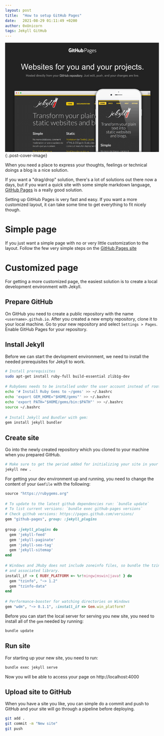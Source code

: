 ```yaml
---
layout: post
title:  "How to setup GitHub Pages"
date:   2021-08-29 01:11:49 +0200
author: 0xUnicorn
tags: Jekyll GitHub
---
```


![GitHub Pages](../assets/img/github-pages.png){:.post-cover-image}

When you need a place to express your thoughts, feelings or technical doings a blog is a nice solution.

If you want a "drag/drop" solution, there's a lot of solutions out there now a days, but if you want a quick site with some simple markdown language, [GitHub Pages](https://pages.github.com) is a really good solution.

Setting up GitHub Pages is very fast and easy. If you want a more customized layout, it can take some time to get everything to fit nicely though.

# Simple page

If you just want a simple page with no or very little customization to the layout. Follow the few very simple steps on the [GitHub Pages site](https://pages.github.com)

# Customized page

For getting a more customized page, the easiest solution is to create a local development environment with Jekyll. 

## Prepare GitHub

On GitHub you need to create a public repository with the name `<username>.github.io`. After you created a new empty repository, clone it to your local machine.
Go to your new repository and select `Settings > Pages`. Enable GitHub Pages for your repository.

## Install Jekyll

Before we can start the devlopment environment, we need to install the needed prerequisites for Jekyll to work.

```bash
# Install prerequisites
sudo apt-get install ruby-full build-essential zlib1g-dev

# RubyGems needs to be installed under the user account instead of root.
echo '# Install Ruby Gems to ~/gems' >> ~/.bashrc
echo 'export GEM_HOME="$HOME/gems"' >> ~/.bashrc
echo 'export PATH="$HOME/gems/bin:$PATH"' >> ~/.bashrc
source ~/.bashrc

# Install Jekyll and Bundler with gem:
gem install jekyll bundler
```

## Create site

Go into the newly created repository which you cloned to your machine when you prepared GitHub.

```bash
# Make sure to get the period added for initializing your site in your current folder
jekyll new .
```

For getting your dev environment up and running, you need to change the content of your `Gemfile` with the following:

```ruby
source "https://rubygems.org"

# To update to the latest github dependencies run: `bundle update`
# To list current versions: `bundle exec github-pages versions`
# Check github versions: https://pages.github.com/versions/
gem "github-pages", group: :jekyll_plugins

group :jekyll_plugins do
  gem 'jekyll-feed'
  gem 'jekyll-paginate'
  gem 'jekyll-seo-tag'
  gem 'jekyll-sitemap'
end

# Windows and JRuby does not include zoneinfo files, so bundle the tzinfo-data gem
# and associated library.
install_if -> { RUBY_PLATFORM =~ %r!mingw|mswin|java! } do
  gem "tzinfo", "~> 1.2"
  gem "tzinfo-data"
end

# Performance-booster for watching directories on Windows
gem "wdm", "~> 0.1.1", :install_if => Gem.win_platform?
```

Before you can start the local server for serving you new site, you need to install all of the `gem` needed by running:

```bash
bundle update
```

## Run site

For starting up your new site, you need to run:

```bash
bundle exec jekyll serve
```

Now you will be able to access your page on http://localhost:4000

## Upload site to GitHub

When you have a site you like, you can simple do a commit and push to GitHub and your site will go through a pipeline before deploying.

```bash
git add .
git commit -m "New site"
git push
```


